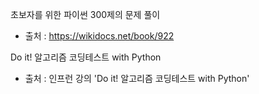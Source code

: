 초보자를 위한 파이썬 300제의 문제 풀이
- 출처 : https://wikidocs.net/book/922

Do it! 알고리즘 코딩테스트 with Python
- 출처 : 인프런 강의 'Do it! 알고리즘 코딩테스트 with Python'